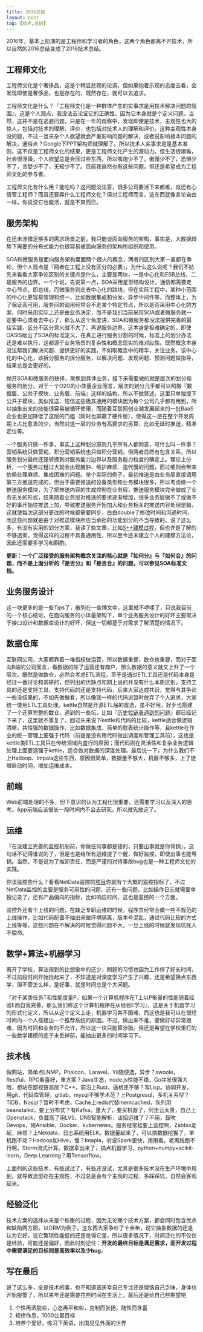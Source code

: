 ```yaml
---
title: 2016总结
layout: post
tag: [技术,总结]
---
```


2016年，基本上扮演的是工程师和学习者的角色，这两个角色都离不开技术，所以自然的2016总结变成了2016技术总结。

## 工程师文化

工程师文化是个奢侈品，这是个稍显悲观的论调，但如果抱着乐观的态度去看，会发现即使是奢侈品，也是存在的，既然存在，就可以去追求。

工程师文化是什么？『工程师文化是一种群体产生的实事求是用技术解决问题的氛围』，这是个人观点，我没法去论证它的正确性，因为它本身就是个定义问题。当然，这并不是在逃避问题，只是在一年的观察中，发现即使是技术，主观性也大的惊人，包括对技术的理解、评价，也包括对技术人的理解和评价。这种主观性本身没问题，不过一旦夹杂个人欲望就会严重影响问题的解决，或者说影响根本问题的解决，通俗点？Google下PPT架构师就理解了。所以技术人实事求是是基本准则，这不仅是工程师文化的结果，更是工程师文化产生的源动力。但生活很艰难，社会很浮躁，个人欲望总是会压过些东西，所以嘴炮少不了，傲慢少不了，恐惧少不了，贪婪少不了，无知少不了。目前我自然也有这些问题，但还是希望成为工程师文化的参与者。

工程师文化有什么用？能吃吗？这问题没法答，很多公司要活下来都难，谁还有心情管工程师？而且还要弄什么工程师文化？但对工程师而言，这东西就像言论自由一样，你说没它也能活，就是不爽而已。

## 服务架构

在还未涉猎足够多的需求场景之前，我只能谈面向服务的架构，事实是，大数据趋势下需要的分布式能力也很容易被面向服务的架构所组织和使用。

SOA和微服务是面向服务架构里面两个很火的概念，两者的区别大家一直都在争论，但个人观点是『两者在工程上没有区分的必要』，为什么这么说呢？我们不妨先来看看大家争论区别的关键点是什么，主要是两块，一是中心化和ESB总线，二是服务的边界。一个个说，先说第一点，SOA采用星型结构设计，通信都需要走中心节点，即总线，而微服务则走去中心化的路线，但在实际工程中，某种小范围的中心化更容易管理和统一，比如数据集成和分发、异步中间件等，而整体上，为了保证高可用，服务间的调用经常会不走某个特定节点，所以是否采用中心化的方案、何时采用实际上还是由业务决定，而不是我们当前采用SOA或者微服务就一定要中心或者去中心了，那么从这个角度讲，SOA和微服务都没法提供完善的最佳实践，区分不区分意义就不大了。再说服务边界，这本身是极难确定的，即使OASIS给出了SOA的标准定义，在真正进行服务分割的时候，标准上的划分办法还是难以执行，这都源于业务场景的复杂性和概念现实的难对应性。既然概念本身没法帮我们解决问题、提供更好的实践，不如取概念中的精华，关注业务，该中心化的中心化，该拆分服务的拆分服务，以解决问题、发现问题、预测问题做指导，结果总是会更好的。

抛开SOA和微服务的抉择，聚焦到具体业务，接下来需要做的就是层次的划分和服务的划分。对于一个O2O的小体量企业而言，层次的划分几乎都可以照搬『数据层、公共子模块、业务层、前端』这样的结构，所以不做赘述。这里只单独提下公共子模块，类似推送、短信这些极其通用的模块因为每个公司几乎都有用到，所以抽象出来的技能很容易被循环使用，而随着互联网创业潮发展起来的一批BaaS企业也更加降低了这层的门槛（同时也屏蔽了硬件层），使得这一层在整个开发周期上占比愈发的少，当然对这一层的业务有高要求的另算，比如无延时推送，精准定位等。

一个服务只做一件事，事实上这种划分原则几乎所有人都同意，可什么叫一件事？营销系统只做营销，积分营销系统也只做积分营销，但两者显然有包含关系，所以服务划分最终还是转换到对服务能力边界以及服务能力粒度的确定上。理论上分析，一个服务过粗过大就会出现臃肿、维护麻烦、迭代慢的问题，而过细则会带来依赖处理麻烦、集成困难的问题。举个实际的例子，最初推送是由业务层直接调用第三方推送完成的，但由于需要推送的设备类型和业务模块很多，所以考虑做一个推送服务模块，为了把推送内容的生成控制在业务层，推送服务模块完全做成了业务无关的形式，结果随着业务层对推送的要求逐渐增加，很多业务层做不了或做不好的事开始往推送上加，导致推送服务开始加入和业务相关的推送内容处理逻辑，这就使每次这部分更改的时候都需要同步，白白double了修改时间和沟通时间，而这些问题就是由于对推送模块所应当承担的功能划分的不当导致的。说了这么多，有没有实用的划分方案，我读了些文章，比如[S++建模过程](http://mp.weixin.qq.com/s?__biz=MzA5Nzc4OTA1Mw==&mid=2659597741&idx=1&sn=06c330342fa789472af8182d4d377d3c&scene=21#wechat_redirect)，但也许是了解的不够透彻，觉得这样的过程不具备通用性，所以至今还未建立个人的建模方法论，因此还需要多学习和斟酌。

**更新：一个广泛接受的服务架构概念关注的核心就是『如何分』与『如何合』的问题，而不是上面分析的『是否分』和『是否合』的问题，可以参见SOA标准文档。**

## 业务服务设计

这一块更多的是一些Tips了，散列在一些博文中，这里就不啰嗦了，只说我目前的一个核心结论，在面向服务的小体量架构下，单个业务服务设计的好坏主要取决于接口设计和数据库设计的好坏，但这一切都基于对需求了解清楚的情况下。

## 数据仓库

互联网公司，大家都靠着一堆指标做运营，所以数据重要，数仓也重要，而对于面向B端的公司而言，看数据的除了运营还有商户，那么数据的意义就又上升了一个层次。既然是做数仓，必然会考虑ETL流程，至于是通过ETL工具还是代码本身是经过一番讨论和调研的，但列出的优缺点和网上说的并没有什么本质区别，支持工具的还是支持工具，支持代码的还是支持代码，后来大家达成共识，觉得与其争论一些没结果的，不如先做做看，所以像我一样的代码派暂时放弃了个人追求，大家统一使用ETL工具处理。kettle自然是开源ETL届的首选，虽不好用，好歹也搭建了一个还算完整的数仓，遇到的一些坑，比如『[历史拉链表遇到的问题](http://blog.aimager.com/post/2016/10/12-History-zip-table.html)』都已经记下来了，这里就不重复了。回过头来说下kettle和代码的比较，kettle适合做逻辑清晰，共性强的数据操作，比如数据集成、简单的联表统计操作等，且kettle在作业的统一管理上要强于代码（前提是没有用代码做出调度和管理工具前），这也是kettle类ETL工具只在传统领域内盛行的原因；而代码则在灵活性和复杂业务逻辑处理上面要远强于kettle，适合做对数据的深度处理。最后说一下，为什么我们不上Hadoop、Impala这些东西，原因很简单，数据量不够大，机器不够多，上了徒增启动时间，增加运维成本。

## 前端

Web前端处理的不多，但下意识的认为工程化很重要，还需要学习以及深入的思考。App前端应该很长一段时间内不会去研究，所以就先放这了。


## 运维

『在没建立完善的监控机制前，你做任何事都是错的，只要出事就是你背锅』，这句话不记得谁说的了，但是也是给所有运维提了个醒，做好监控，即使出事也能甩锅。当然，不是说为了推卸责任，而是严谨的对待事故bug也是一种工程师文化的实践。

你该监控些什么？看看NetData监控的[项目](http://my-netdata.io/)你就有个大概的监控指标了，不过NetData监控的主要是服务可用性的问题，还有一些问题，比如操作日志就需要单独记录了，还有产品偏向的指标，比如响应时间，这也是监控的一个方面。

监控外还有个上线的问题，在缺乏专职运维的时候，程序员经常会做一些不规范的上线操作，比如代码配置不抽出来做环境隔离，版本号混乱，通过代码比较的方式上线等等，这些问题在不解决的时候觉得问题不大，一旦上线的时候就发现坑死人不偿命。

## 数学+算法+机器学习

离开了学校，算法用到的比想象中的还少，刷题的习惯也因为工作停了好长时间，不过前段时间开始捡起来了，不知道是对深度学习产生了兴趣，还是希望换点东西学，但不管怎么样，是好事，就是时间总是个大问题。

『对于某类任务T和性能度量P，如果一个计算机程序在T上以P衡量的性能随着经验E而自我完善，那么我们称这个计算机程序在从经验E学习』，这是关于机器学习的形式化定义，所以从这个定义上走，机器学习并不困难，而这也是我可以在很短时间内一个人搭建出一个推荐系统的原因。不过，做出来不难，要做好却异常艰难，因为时间和业务的不允许，所以这一块只能算涉猎。但还是希望在学校里打的一些数学建模的底子未丢掉前，能抽出更多的时间学习下。

## 技术栈

做网站，简单点LNMP，Phalcon、Laravel、Yii随便选，异步？swoole，Restful、RPC看喜好，重方案？Java生态，node.js性能不错，Go并发很强大哦，想站在鄙视链高层？C++，前沿上Rust，逼格还不够？写Lisp。协同开发，用git，代码库管理，gitlab。mysql不够学术范？上Postgresql，多机关系型？TiDB，Nosql？暂时不考虑，Cache上redis代替memcached，队列用beanstalkd，要上分布式？有Kafka。量大了，要买机器了，阿里云太贵，自己上Openstack，负载高了用LVS、DNS智能解析，该招运维了？不用，鼓吹Devops，用Ansible、Docker、kubernetes。服务经常挂要上监控啊，Zabbix走起，麻烦？上Netdata，日志系统用ELK。数据量起来了，可以搞数据挖掘了，单机跑不动？Hadoop加Hive，慢？Imapla，听说Spark更快，用用看，老离线跑不行啊，Storm流式计算。数据拿出来了，搞点机器学习，python+numpy+scikit-learn，Deep Learning？用Tensorflow。

上面列的这些技术，有些试过了，有些还没试，尤其是很多技术没在生产环境中用到，就导致选型存在主观性，不过总是会有个主观的过程，多踩踩坑，自然会客观起来。


## 经验泛化

技术方案的选择从来是个权衡的过程，因为无论哪个技术方案，都会同时包含优点和缺陷两方面，以ORM为例子，这东西大家争吵了十余年，说它抽象数据的还是认为它好，说它繁琐性能低的还是觉得它差，所以很多情况下，时间泛化的不仅仅是经验，可能还是偏好，因此时刻记住：**开发的最终目标是满足需求，而开发过程中需要满足的目标则是高效率以及少bug**。

## 写在最后

说了这么多，全是技术的事，也不知道该庆幸自己专注还是懊恼自己乏味，身体也开始报警了，所以来年还是需要花些时间在生活上，最后还是给自己些期望吧

1. 个性再洒脱些，心态再平和些，克制而张扬，随性而含蓄
2. 规律作息，1000公里目标
3. 培养个爱好，练习下英语，出国见见外面的世界

